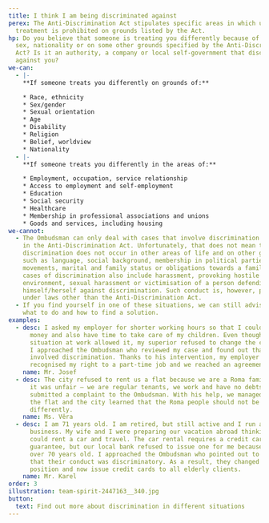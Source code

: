 ```yaml
---
title: I think I am being discriminated against
perex: The Anti-Discrimination Act stipulates specific areas in which unequal
  treatment is prohibited on grounds listed by the Act.
hp: Do you believe that someone is treating you differently because of your age,
  sex, nationality or on some other grounds specified by the Anti-Discrimination
  Act? Is it an authority, a company or local self-government that discriminate
  against you?
we-can:
  - |-
    **If someone treats you differently on grounds of:**

    * Race, ethnicity
    * Sex/gender
    * Sexual orientation
    * Age
    * Disability
    * Religion
    * Belief, worldview
    * Nationality
  - |-
    **If someone treats you differently in the areas of:**

    * Employment, occupation, service relationship
    * Access to employment and self-employment
    * Education
    * Social security
    * Healthcare
    * Membership in professional associations and unions
    * Goods and services, including housing
we-cannot:
  - The Ombudsman can only deal with cases that involve discrimination specified
    in the Anti-Discrimination Act. Unfortunately, that does not mean that
    discrimination does not occur in other areas of life and on other grounds,
    such as language, social background, membership in political parties and
    movements, marital and family status or obligations towards a family. Other
    cases of discrimination also include harassment, provoking hostile
    environment, sexual harassment or victimisation of a person defending
    himself/herself against discrimination. Such conduct is, however, prohibited
    under laws other than the Anti-Discrimination Act.
  - If you find yourself in one of these situations, we can still advise you on
    what to do and how to find a solution.
examples:
  - desc: I asked my employer for shorter working hours so that I could both earn
      money and also have time to take care of my children. Even though the
      situation at work allowed it, my superior refused to change the contract.
      I approached the Ombudsman who reviewed my case and found out that it
      involved discrimination. Thanks to his intervention, my employer
      recognised my right to a part-time job and we reached an agreement
    name: Mr. Josef
  - desc: The city refused to rent us a flat because we are a Roma family. I thought
      it was unfair – we are regular tenants, we work and have no debts. So I
      submitted a complaint to the Ombudsman. With his help, we managed to rent
      the flat and the city learned that the Roma people should not be treated
      differently.
    name: Ms. Věra
  - desc: I am 71 years old. I am retired, but still active and I run a successful
      business. My wife and I were preparing our vacation abroad thinking we
      could rent a car and travel. The car rental requires a credit card as a
      guarantee, but our local bank refused to issue one for me because I am
      over 70 years old. I approached the Ombudsman who pointed out to the bank
      that their conduct was discriminatory. As a result, they changed their
      position and now issue credit cards to all elderly clients.
    name: Mr. Karel
order: 3
illustration: team-spirit-2447163__340.jpg
button:
  text: Find out more about discrimination in different situations
---
```

